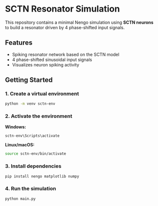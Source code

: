 # SCTN Resonator Simulation

This repository contains a minimal Nengo simulation using **SCTN neurons** to build a resonator driven by 4 phase-shifted input signals.

##  Features

- Spiking resonator network based on the SCTN model
- 4 phase-shifted sinusoidal input signals
- Visualizes neuron spiking activity

##  Getting Started

### 1. Create a virtual environment

```bash
python -m venv sctn-env
```

### 2. Activate the environment

**Windows:**
```bash
sctn-env\Scripts\activate
```

**Linux/macOS:**
```bash
source sctn-env/bin/activate
```

### 3. Install dependencies

```bash
pip install nengo matplotlib numpy
```

### 4. Run the simulation

```bash
python main.py
```
